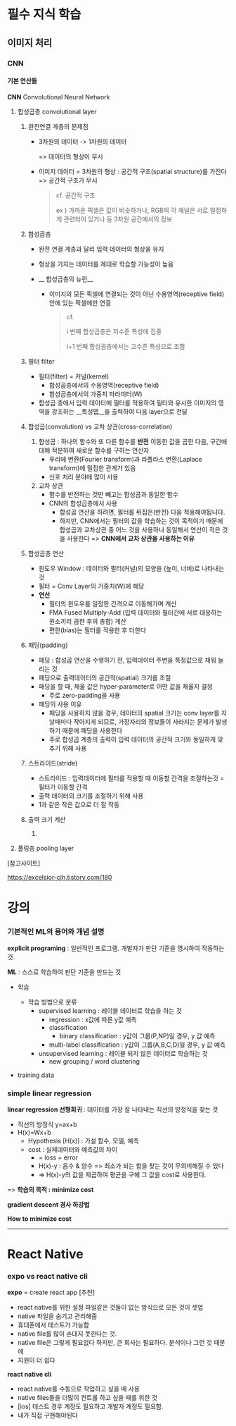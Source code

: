 # 필수 지식 학습

## 이미지 처리

### CNN

#### 기본 연산들 

__CNN__ Convolutional Neural Network

1. 합성곱층 convolutional layer

   1. 완전연결 계층의 문제점 

      - 3차원의 데이터 -> 1차원의 데이터 

        => 데이터의 형상이 무시 

      - 이미지 데이터 = 3차원의 형상 : 공간적 구조(spatial structure)를 가진다 => 공간적 구조가 무시

        > cf. 공간적 구조 
        >
        > ex ) 가까운 픽셀은 값이 비슷하거나, RGB의 각 채널은 서로 밀접하게 관련되어 있거나 등 3차원 공간에서의 정보

   2. 합성곱층

      - 완전 연결 계층과 달리 입력 데이터의 형상을 유지 

      - 형상을 가지는 데이터를 제대로 학습할 가능성이 높음

      - __ 합성곱층의 뉴런__

        - 이미지의 모든 픽셀에 연결되는 것이 아닌 수용영역(receptive field) 안에 있는 픽셀에만 연결

          > cf. 
          >
          > i 번째 합성곱층은 저수준 특성에 집중
          >
          > i+1 번째 합성곱층에서는 고수준 특성으로 조합

   3. 필터 filter

      - 필터(filter) = 커널(kernel)
        - 합성곱층에서의 수용영역(receptive field)
        - 합성곱층에서의 가중치 파라미터(W)
      - 합성곱 층에서 입력 데이터에 필터를 적용하여 필터와 유사한 이미지의 영역을 강조하는 __특성맵__을 출력하여 다음 layer으로 전달

   4. 합성곱(convolution) vs 교차 상관(cross-correlation)

      1. 합성곱 : 하나의 함수와 또 다른 함수를 __반전__ 이동한 값을 곱한 다음, 구간에 대해 적분하여 새로운 함수를 구하는 연산자 
         - 푸리에 변환(Fourier transform)과 라플라스 변환(Laplace transform)에 밀접한 관계가 있음
         - 신호 처리 분야에 많이 사용
      2. 교차 상관
         - 함수를 반전하는 것만 빼고는 합성곱과 동일한 함수
         - CNN의 합성곱층에서 사용 
           - 합성곱 연산을 하려면, 필터를 뒤집은(반전) 다음 적용해야됩니다. 
           - 하지만, CNN에서는 필터의 값을 학습하는 것이 목적이기 때문에 합성곱과 교차상관 중 어느 것을 사용하나 동일해서 연산이 적은 것을 사용한다 => __CNN에서 교차 상관을 사용하는 이유__

   5. 합성곱층 연산

      - 윈도우 Window : 데이터와 필터(커널)의 모양을 (높이, 너비)로 나타내는 것
      - 필터 = Conv Layer의 가중치(W)에 해당
      - __연산__
        - 필터의 윈도우를 일정한 간격으로 이동해가며 계산
        - FMA Fused Multiply-Add (입력 데이터와 필터간에 서로 대응하는 원소끼리 곱한 후의 총합) 계산 
        - 편한(bias)는 필터를 적용한 후 더한다
      
   6. 패딩(padding)

      - 패딩 : 합성곱 연산을 수행하기 전, 입력데이터 주변을 특정값으로 채워 늘리는 것
      - 패딩으로 출력데이터의 공간적(spatial) 크기를 조절
      - 패딩을 할 때, 채울 값은 hyper-parameter로 어떤 값을 채울지 결정
        - 주로 zero-padding을 사용
      - 패딩의 사용 이유
        - 패딩을 사용하지 않을 경우, 데이터의 spatial 크기는 conv layer를 지날때마다 작아지게 되므로, 가장자리의 정보들이 사라지는 문제가 발생하기 때문에 패딩을 사용한다
        - 주로 합성곱 계층의 출력이 입력 데이터의 공간적 크기와 동일하게 맞추기 위해 사용

   7. 스트라이드(stride)

      - 스트라이드 : 입력데이터에 필터를 적용할 때 이동할 간격을 조절하는것 = 필터가 이동할 간격
      - 출력 데이터의 크기를 조절하기 위해 사용
      - 1과 같은 작은 값으로 더 잘 작동

   8. 출력 크기 계산

      1. 

2. 풀링층 pooling layer





[참고사이트] 

https://excelsior-cjh.tistory.com/180





# 강의

### 기본적인 ML의 용어와 개념 설명

__explicit programing__ : 일반적인 프로그램. 개발자가 판단 기준을 명시하여 작동하는 것.

__ML__ : 스스로 학습하여 판단 기준을 만드는 것

- 학습
  - 학습 방법으로 분류
    - supervised learning : 레이블 데이터로 학습을 하는 것
      - regression : x값에 따른 y값 예측
      - classification 
        - binary classification :  y값이 그룹(P,NP)일 경우,  y 값 예측
      - multi-label classification : y값이 그룹(A,B,C,D)일 경우, y 값 예측
    - unsupervised learning : 레이블 되지 않은 데이터로 학습하는 것
      - new grouping / word clustering 

- training data



### simple linear regression

__linear regression 선형회귀__ : 데이터를 가장 잘 나타내는 직선의 방정식을 찾는 것

- 직선의 방정식  y=ax+b
- H(x)=Wx+b
  - Hypothesis [H(x)] : 가설 함수, 모델, 예측
  - cost : 실제데이터와 예측값의 차이
    - = loss = error
    - H(x)-y : 음수 & 양수 => 최소가 되는 합을 찾는 것이 무의미해질 수 있다 
    - => H(x)-y의 값을 제곱하여 평균을 구해 그 값을 cost로 사용한다. 



=> __학습의 목적 : minimize cost__

__gradient descent 경사 하강법__ 





__How to minimize cost__



---

# React Native

### expo vs react native cli

__expo__ = create react app [추천]

- react native를 위한 설정 파일같은 것들이 없는 방식으로 모든 것이 셋업
- native 파일을 숨기고 관리해줌
- 휴대폰에서 테스트가 가능함
- native file를 많이 손대지 못한다는 것. 
- native file은 그렇게 필요없다 하지만, 큰 회사는 필요하다. 분석이나 그런 것 때문에
- 지원이 더 쉽다

__react native cli__

- react native를 수동으로 작업하고 싶을 때  사용
- native files들을 더많이 컨트롤 하고 싶을 때를 위한 것
- [ios] 테스트 경우 계정도 필요하고 개발자 계정도 필요함.
- 내가 직접 구현해야된다